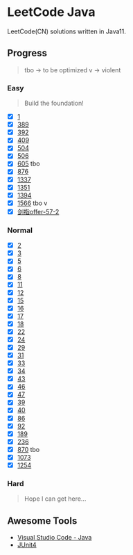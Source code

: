 # LeetCode Java

LeetCode(CN) solutions written in Java11.

## Progress

> tbo -> to be optimized
> v -> violent

### Easy

> Build the foundation!

- [x] [1](leetcode/task1/Solution.java)
- [x] [389](leetcode/task389/Solution.java)
- [x] [392](leetcode/task392/Solution.java)
- [x] [409](leetcode/task409/Solution.java)
- [x] [504](leetcode/task504/Solution.java)
- [x] [506](leetcode/task506/Solution.java)
- [x] [605](leetcode/task605/Solution.java) tbo
- [x] [876](leetcode/task876/Solution.java)
- [x] [1337](leetcode/task1337/Solution.java)
- [x] [1351](leetcode/task1351/Solution.java)
- [x] [1394](leetcode/task1394/Solution.java)
- [x] [1566](leetcode/task1566/Solution.java) tbo v
- [x] [剑指offer-57-2](offerHunter/task57_2/Solution.java)

### Normal

- [x] [2](leetcode/task2/Solution.java)
- [x] [3](leetcode/task3/Solution.java)
- [x] [5](leetcode/task5/Solution.java)
- [x] [6](leetcode/task6/Solution.java)
- [x] [8](leetcode/task8/Solution.java)
- [x] [11](leetcode/task11/Solution.java)
- [x] [12](leetcode/task12/Solution.java)
- [x] [15](leetcode/task15/Solution.java)
- [x] [16](leetcode/task16/Solution.java)
- [x] [17](leetcode/task17/Solution.java)
- [x] [18](leetcode/task18/Solution.java)
- [x] [22](leetcode/task22/Solution.java)
- [x] [24](leetcode/task24/Solution.java)
- [x] [29](leetcode/task29/Solution.java)
- [x] [31](leetcode/task31/Solution.java)
- [x] [33](leetcode/task33/Solution.java)
- [x] [34](leetcode/task34/Solution.java)
- [x] [43](leetcode/task43/Solution.java)
- [x] [46](leetcode/task46/Solution.java)
- [x] [47](leetcode/task47/Solution.java)
- [x] [39](leetcode/task39/Solution.java)
- [x] [40](leetcode/task40/Solution.java)
- [x] [86](leetcode/task86/Solution.java)
- [x] [92](leetcode/task92/Solution.java)
- [x] [189](leetcode/task189/Solution.java)
- [x] [236](leetcode/task236/Solution.java)
- [x] [870](leetcode/task870/Solution.java) tbo
- [x] [1073](leetcode/task1073/Solution.java)
- [x] [1254](leetcode/task1254/Solution.java)

### Hard

> Hope I can get here...

## Awesome Tools

- [Visual Studio Code - Java](https://code.visualstudio.com/docs/java/java-tutorial)
- [JUnit4](https://github.com/junit-team/junit4)
